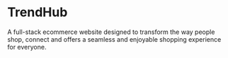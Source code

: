 # TrendHub
A full-stack ecommerce website designed to transform the way people shop, connect and offers a seamless and enjoyable shopping experience for everyone.
